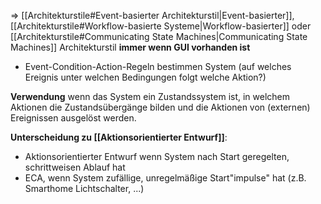 => [[Architekturstile#Event-basierter Architekturstil|Event-basierter]], [[Architekturstile#Workflow-basierte Systeme|Workflow-basierter]] oder [[Architekturstile#Communicating State Machines|Communicating State Machines]] Architekturstil
**immer wenn GUI vorhanden ist**

- Event-Condition-Action-Regeln bestimmen System (auf welches Ereignis unter welchen Bedingungen folgt welche Aktion?)

**Verwendung** wenn das System ein Zustandssystem ist, in welchem Aktionen die Zustandsübergänge bilden und die Aktionen von (externen) Ereignissen ausgelöst werden.

**Unterscheidung zu [[Aktionsorientierter Entwurf]]**:
- Aktionsorientierter Entwurf wenn System nach Start geregelten, schrittweisen Ablauf hat
- ECA, wenn System zufällige, unregelmäßige Start"impulse" hat (z.B. Smarthome Lichtschalter, ...)
